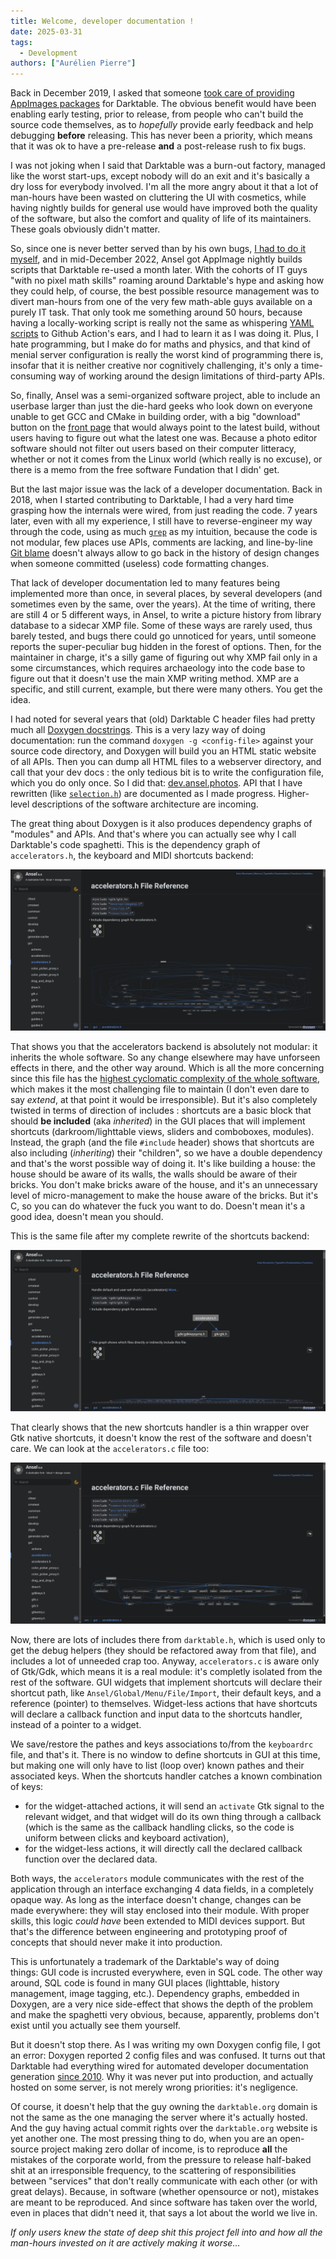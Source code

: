 ```yaml
---
title: Welcome, developer documentation !
date: 2025-03-31
tags:
  - Development
authors: ["Aurélien Pierre"]
---
```


Back in December 2019, I asked that someone [took care of providing AppImages packages](https://github.com/darktable-org/darktable/issues/3925) for Darktable. The obvious benefit would have been enabling early testing, prior to release, from people who can't build the source code themselves, as to _hopefully_ provide early feedback and help debugging __before__ releasing. This has never been a priority, which means that it was ok to have a pre-release __and__ a post-release rush to fix bugs.

I was not joking when I said that Darktable was a burn-out factory, managed like the worst start-ups, except nobody will do an exit and it's basically a dry loss for everybody involved. I'm all the more angry about it that a lot of man-hours have been wasted on cluttering the UI with cosmetics, while having nightly builds for general use would have improved both the quality of the software, but also the comfort and quality of life of its maintainers. These goals obviously didn't matter.

So, since one is never better served than by his own bugs, [I had to do it myself](https://github.com/aurelienpierreeng/ansel/commit/3852b1ba2c0be84c5130d4c21844f3199b3624b2), and in mid-December 2022, Ansel got AppImage nightly builds scripts that Darktable re-used a month later. With the cohorts of IT guys "with no pixel math skills" roaming around Darktable's hype and asking how they could help, of course, the best possible resource management was to divert man-hours from one of the very few math-able guys available on a purely IT task. That only took me something around 50 hours, because having a locally-working script is really not the same as whispering [YAML scripts](https://en.wikipedia.org/wiki/YAML) to Github Action's ears, and I had to learn it as I was doing it. Plus, I hate programming, but I make do for maths and physics, and that kind of menial server configuration is really the worst kind of programming there is, insofar that it is neither creative nor cognitively challenging, it's only a time-consuming way of working around the design limitations of third-party APIs.

So, finally, Ansel was a semi-organized software project, able to include an userbase larger than just the die-hard geeks who look down on everyone unable to get GCC and CMake in building order, with a big "download" button on the [front page](/) that would always point to the latest build, without users having to figure out what the latest one was. Because a photo editor software should not filter out users based on their computer litteracy, whether or not it comes from the Linux world (which really is no excuse), or there is a memo from the free software Fundation that I didn' get.

But the last major issue was the lack of a developer documentation. Back in 2018, when I started contributing to Darktable, I had a very hard time grasping how the internals were wired, from just reading the code. 7 years later, even with all my experience, I still have to reverse-engineer my way through the code, using as much [`grep`](https://en.wikipedia.org/wiki/Grep) as my intuition, because the code is not modular, few places use APIs, comments are lacking, and line-by-line [Git blame](https://git-scm.com/docs/git-blame) doesn't always allow to go back in the history of design changes when someone committed (useless) code formatting changes.

That lack of developer documentation led to many features being implemented more than once, in several places, by several developers (and sometimes even by the same, over the years). At the time of writing, there are still 4 or 5 different ways, in Ansel, to write a picture history from library database to a sidecar XMP file. Some of these ways are rarely used, thus barely tested, and bugs there could go unnoticed for years, until someone reports the super-peculiar bug hidden in the forest of options. Then, for the maintainer in charge, it's a silly game of figuring out why XMP fail only in a some circumstances, which requires archaeology into the code base to figure out that it doesn't use the main XMP writing method. XMP are a specific, and still current, example, but there were many others. You get the idea.

I had noted for several years that (old) Darktable C header files had pretty much all [Doxygen docstrings](https://www.doxygen.nl/manual/docblocks.html). This is a very lazy way of doing documentation: run the command `doxygen -g <config-file>` against your source code directory, and Doxygen will build you an HTML static website of all APIs. Then you can dump all HTML files to a webserver directory, and call that your dev docs : the only tedious bit is to write the configuration file, which you do only once. So I did that: [dev.ansel.photos](https://dev.ansel.photos). API that I have rewritten (like [`selection.h`](https://dev.ansel.photos/selection_8h.html)) are documented as I made progress. Higher-level descriptions of the software architecture are incoming.

The great thing about Doxygen is it also produces dependency graphs of "modules" and APIs. And that's where you can actually see why I call Darktable's code spaghetti. This is the dependency graph of `accelerators.h`, the keyboard and MIDI shortcuts backend:

![](accelerators-before.jpg)

That shows you that the accelerators backend is absolutely not modular: it inherits the whole software. So any change elsewhere may have unforseen effects in there, and the other way around. Which is all the more concerning since this file has the [highest cyclomatic complexity of the whole software](https://sonarcloud.io/component_measures?id=aurelienpierre_darktable&metric=complexity&view=list), which makes it the most challenging file to maintain (I don't even dare to say _extend_, at that point it would be irresponsible). But it's also completely twisted in terms of direction of includes : shortcuts are a basic block that should __be included__ (aka _inherited_) in the GUI places that will implement shortcuts (darkroom/lighttable views, sliders and comboboxes, modules). Instead, the graph (and the file `#include` header) shows that shortcuts are also including (_inheriting_) their "children", so we have a double dependency and that's the worst possible way of doing it. It's like building a house: the house should be aware of its walls, the walls should be aware of their bricks. You don't make bricks aware of the house, and it's an unnecessary level of micro-management to make the house aware of the bricks. But it's C, so you can do whatever the fuck you want to do. Doesn't mean it's a good idea, doesn't mean you should.

This is the same file after my complete rewrite of the shortcuts backend:

![](accelerators-after.jpg)

That clearly shows that the new shortcuts handler is a thin wrapper over Gtk native shortcuts, it doesn't know the rest of the software and doesn't care. We can look at the `accelerators.c` file too:

![](accelerators-after-2.jpg)

Now, there are lots of includes there from `darktable.h`, which is used only to get the debug helpers (they should be refactored away from that file), and includes a lot of unneeded crap too. Anyway, `accelerators.c` is aware only of Gtk/Gdk, which means it is a real module: it's completly isolated from the rest of the software. GUI widgets that implement shortcuts will declare their shortcut path, like `Ansel/Global/Menu/File/Import`, their default keys, and a reference (pointer) to themselves. Widget-less actions that have shortcuts will declare a callback function and input data to the shortcuts handler, instead of a pointer to a widget.

We save/restore the pathes and keys associations to/from the `keyboardrc` file, and that's it. There is no window to define shortcuts in GUI at this time, but making one will only have to list (loop over) known pathes and their associated keys. When the shortcuts handler catches a known combination of keys:

- for the widget-attached actions, it will send an `activate` Gtk signal to the relevant widget, and that widget will do its own thing through a callback (which is the same as the callback handling clicks, so the code is uniform between clicks and keyboard activation),
- for the widget-less actions, it will directly call the declared callback function over the declared data.

Both ways, the `accelerators` module communicates with the rest of the application through an interface exchanging 4 data fields, in a completely opaque way. As long as the interface doesn't change, changes can be made everywhere: they will stay enclosed into their module. With proper skills, this logic _could have_ been extended to MIDI devices support. But that's the difference between engineering and prototyping proof of concepts that should never make it into production.

This is unfortunately a trademark of the Darktable's way of doing things: GUI code is incrusted everywhere, even in SQL code. The other way around, SQL code is found in many GUI places (lighttable, history management, image tagging, etc.). Dependency graphs, embedded in Doxygen, are a very nice side-effect that shows the depth of the problem and make the spaghetti very obvious, because, apparently, problems don't exist until you actually see them yourself.

But it doesn't stop there. As I was writing my own Doxygen config file, I got an error: Doxygen reported 2 config files and was confused. It turns out that Darktable had everything wired for automated developer documentation generation [since 2010](https://github.com/darktable-org/darktable/commits/master/doc/doxygen.conf). Why it was never put into production, and actually hosted on some server, is not merely wrong priorities: it's negligence.

Of course, it doesn't help that the guy owning the `darktable.org` domain is not the same as the one managing the server where it's actually hosted. And the guy having actual commit rights over the `darktable.org` website is yet another one. The most pressing thing to do, when you are an open-source project making zero dollar of income, is to reproduce __all__ the mistakes of the corporate world, from the pressure to release half-baked shit at an irresponsible frequency, to the scattering of responsibilities between "services" that don't really communicate with each other (or with great delays). Because, in software (whether opensource or not), mistakes are meant to be reproduced. And since software has taken over the world, even in places that didn't need it, that says a lot about the world we live in.

_If only users knew the state of deep shit this project fell into and how all the man-hours invested on it are actively making it worse…_
